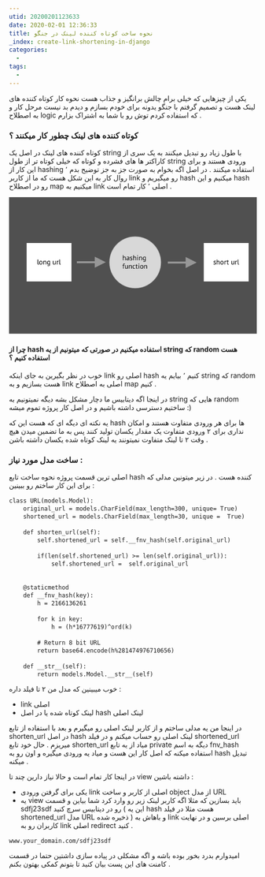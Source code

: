 ```yaml
---
utid: 20200201123633
date: 2020-02-01 12:36:33
title: نحوه ساخت کوتاه کننده لینک در جنگو
_index: create-link-shortening-in-django
categories:
  -
tags:
  -
---
```


یکی از چیزهایی که خیلی برام چالش برانگیز و جذاب هست نحوه کار کوتاه کننده های لینک هست و تصمیم گرفتم با جنگو یدونه برای خودم بسازم و دیدم بد نیست مرحل کار و به اصطلاح logic که استفاده کردم توش رو با شما به اشتراک بزارم .

### کوتاه کننده های لینک چطور کار میکنند ؟

کوتاه کننده های لینک در اصل یک string با طول زیاد رو تبدیل میکنند به یک سری از کاراکتر ها های فشرده و کوتاه که خیلی کوتاه تر از طول string ورودی هستند و برای این کار از hashing استفاده میکنند . در اصل اگه بخوام به صورت جز به جز توضیح بدم ٬ روال کار به این شکل هست که ما از کاربر link رو میگیریم و hash میکنیم و این hash رو در اصطلاح map میکنیم به link اصلی ٬ کار تمام است .

![block](/django/images/hash.jpg)

  

#### چرا از hash استفاده میکنیم در صورتی که میتونیم از یه string که random هست استفاده کنیم ؟

خوب در نظر بگیرین به جای اینکه link اصلی رو hash کنیم ٬ بیایم یه string که random هست بسازیم و به link اصلی به اصطلاح map کنیم .

در اینجا اگه دیتابیس ما دچار مشکل بشه دیگه نمیتونیم به string هایی که random ساختیم دسترسی داشته باشیم و در اصل کار پروژه تموم میشه :)

یه نکته ای دیگه ای که هست این که hash ها برای هر ورودی متفاوت هستند و امکان نداری برای ۲ ورودی متفاوت یک مقدار یکسان تولید کنند پس به ما تضمین میدن هیچ وقت ۲ تا لینک متفاوت نمیتونند یه لینک کوتاه شده یکسان داشته باشن .

### ساخت مدل مورد نیاز :

اصلی ترین قسمت پروژه نحوه ساخت تابع hash کننده هست . در زیر میتونین مدلی که برای این کار ساختم رو ببینین :

```
class URL(models.Model):
    original_url = models.CharField(max_length=300, unique= True)
    shortened_url = models.CharField(max_length=30, unique =  True)
    
    def shorten_url(self):
        self.shortened_url = self.__fnv_hash(self.original_url)
        
        if(len(self.shortened_url) >= len(self.original_url)):
            self.shortened_url =  self.original_url
        
        
    @staticmethod
    def __fnv_hash(key):
        h = 2166136261
        
        for k in key:
            h = (h*16777619)^ord(k)
        
        # Return 8 bit URL
        return base64.encode(h%281474976710656)
    
    def __str__(self):
        return models.Model.__str__(self)  
```

خوب میبینین که مدل من ۲ تا فیلد داره :

- link اصلی
- لینک کوتاه شده یا در اصل hash لینک اصلی

در اینجا من یه مدلی ساختم و از کاربر لینک اصلی رو میگیرم و بعد با استفاده از تابع shorten_url در اصل hash لینک اصلی رو حساب میکنم و در فیلد  shortened_url میریزم . حال خود تابع shorten_url میاد از یه تابع private دیگه به اسم fnv_hash استفاده میکنه که اصل کار این هست و میاد یه ورودی میگیره و اون رو به hash تبدیل میکنه .

در اینجا کار تمام است و حالا نیاز دارین چند تا view داشته باشین :

- یکی برای گرفتن ورودی link اصلی از کاربر و ساخت object از مدل URL
- یه view باید بسازین که مثلا اگه کاربر لینک زیر رو وارد کرد شما بیاین و قسمت sdfj23sdf رو در دیتابیس سرچ کنید ( این یه hash هست مثلا در فیلد shortened_url مدل URL ذخیره شده ) و باهاش به link اصلی برسین و در نهایت کاربران رو به link اصلی redirect کنید .

```
www.your_domain.com/sdfj23sdf
```

امیدوارم بدرد بخور بوده باشه و اگه مشکلی در پیاده سازی داشتین حتما در قسمت کامنت های این پست بیان کنید تا بتونم کمکی بهتون بکنم .